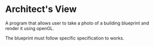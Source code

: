 # Architect's View

A program that allows user to take a photo of a building blueprint and render it using openGL. 

The blueprint must follow specific specification to works.

